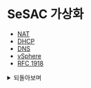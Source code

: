 # SeSAC 가상화

- [NAT](./summary/README.md/#nat-network-address-translation)
- [DHCP](./summary/README.md#dhcp-dynamic-host-configuration-protocol)
- [DNS](./summary/README.md#dns-domain-name-system)
- [vSphere](./summary/README.md#vsphere)
- [RFC 1918](./summary/README.md#rfc-1918)

<details><summary>되돌아보며</summary>

</details>
